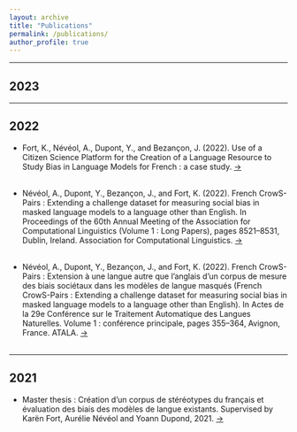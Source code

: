 ```yaml
---
layout: archive
title: "Publications"
permalink: /publications/
author_profile: true
---
```


<!--{% if author.googlescholar %}
  You can also find my articles on <u><a href="{{author.googlescholar}}">my Google Scholar profile</a>.</u>
{% endif %}

{% include base_path %}

{% for post in site.publications reversed %}
  {% include archive-single.html %}
{% endfor %}-->

---

## 2023



---

## 2022

* Fort, K., Névéol, A., Dupont, Y., and Bezançon, J. (2022). Use of a Citizen Science Platform for the Creation of a Language Resource to Study Bias in Language Models for French : a case study. <a target="_blank" href="https://inria.hal.science/hal-03693686/"> → </a> <br> <br>

* Névéol, A., Dupont, Y., Bezançon, J., and Fort, K. (2022). French CrowS-Pairs : Extending a challenge dataset for measuring social bias in masked language models to a language other than English. In Proceedings of the 60th Annual Meeting of the Association for Computational Linguistics (Volume 1 : Long Papers), pages 8521–8531, Dublin, Ireland. Association for Computational Linguistics. <a target="_blank" href="https://aclanthology.org/2022.acl-long.583/"> → </a> <br> <br>

* Névéol, A., Dupont, Y., Bezançon, J., and Fort, K. (2022). French CrowS-Pairs : Extension à une langue autre que l’anglais d’un corpus de mesure des biais sociétaux dans les modèles de langue masqués (French CrowS-Pairs : Extending a challenge dataset for measuring social bias in masked language models to a language other than English). In Actes de la 29e Conférence sur le Traitement Automatique des Langues Naturelles. Volume 1 : conférence principale, pages 355–364, Avignon, France. ATALA. <a target="_blank" href="https://aclanthology.org/2022.jeptalnrecital-taln.35/"> → </a> <br> <br>

---

## 2021

* Master thesis : Création d’un corpus de stéréotypes du français et évaluation des biais des modèles de langue existants. Supervised by Karën Fort, Aurélie Névéol and Yoann Dupond, 2021. <a target="_blank" href="{{ site.url }}{{ site.baseurl }}/files/master_thesis.pdf"> → </a> <br> <br>